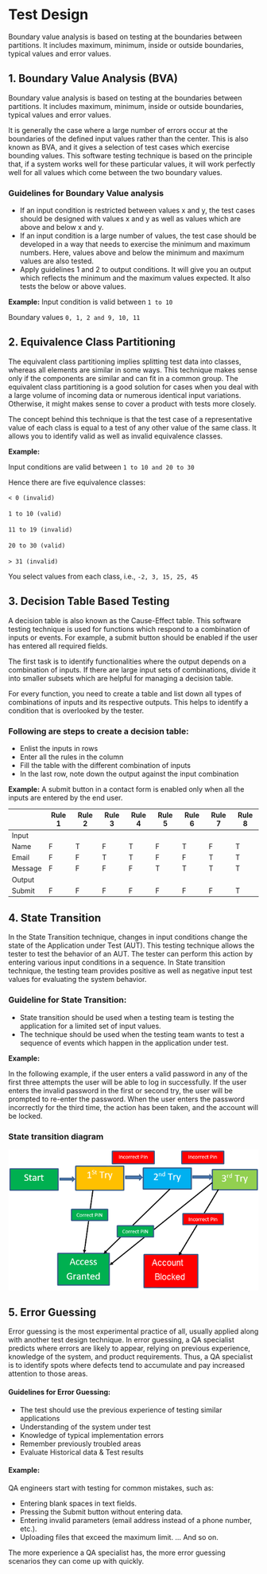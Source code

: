 # Test Design

Boundary value analysis is based on testing at the boundaries between partitions. It includes maximum, minimum, inside or outside boundaries, typical values and error values.

## 1. Boundary Value Analysis (BVA)

Boundary value analysis is based on testing at the boundaries between partitions. It includes maximum, minimum, inside or outside boundaries, typical values and error values.
    
It is generally the case where a large number of errors occur at the boundaries of the defined input values rather than the center. This is also known as BVA, and it gives a selection of test cases which exercise bounding values. This software testing technique is based on the principle that, if a system works well for these particular values, it will work perfectly well for all values which come between the two boundary values.

### Guidelines for Boundary Value analysis

- If an input condition is restricted between values x and y, the test cases should be designed with values x and y as well as values which are above and below x and y.
- If an input condition is a large number of values, the test case should be developed in a way that needs to exercise the minimum and maximum numbers. Here, values above and below the minimum and maximum values are also tested.
- Apply guidelines 1 and 2 to output conditions. It will give you an output which reflects the minimum and the maximum values expected. It also tests the below or above values.

**Example:** Input condition is valid between `1 to 10`

Boundary values `0, 1, 2 and 9, 10, 11`

## 2. Equivalence Class Partitioning

The equivalent class partitioning implies splitting test data into classes, whereas all elements are similar in some ways. This technique makes sense only if the components are similar and can fit in a common group. The equivalent class partitioning is a good solution for cases when you deal with a large volume of incoming data or numerous identical input variations. Otherwise, it might makes sense to cover a product with tests more closely.
 
The concept behind this technique is that the test case of a representative value of each class is equal to a test of any other value of the same class. It allows you to identify valid as well as invalid equivalence classes.

**Example:**
    
Input conditions are valid between `1 to 10 and 20 to 30`
    
Hence there are five equivalence classes:

```
< 0 (invalid)
    
1 to 10 (valid)
    
11 to 19 (invalid)
    
20 to 30 (valid)
    
> 31 (invalid)
```

You select values from each class, i.e., `-2, 3, 15, 25, 45`

## 3. Decision Table Based Testing

A decision table is also known as the Cause-Effect table. This software testing technique is used for functions which respond to a combination of inputs or events. For example, a submit button should be enabled if the user has entered all required fields.

The first task is to identify functionalities where the output depends on a combination of inputs. If there are large input sets of combinations, divide it into smaller subsets which are helpful for managing a decision table.

For every function, you need to create a table and list down all types of combinations of inputs and its respective outputs. This helps to identify a condition that is overlooked by the tester.

### Following are steps to create a decision table:

- Enlist the inputs in rows
- Enter all the rules in the column
- Fill the table with the different combination of inputs
- In the last row, note down the output against the input combination

**Example:** A submit button in a contact form is enabled only when all the inputs are entered by the end user.
   
|         | Rule 1 | Rule 2 | Rule 3 | Rule 4 | Rule 5 | Rule 6 | Rule 7 | Rule 8 |
|---------|--------|--------|--------|--------|--------|--------|--------|--------|
| Input   |        |        |        |        |        |        |        |        |
| Name    | F      | T      | F      | T      | F      | T      | F      | T      |
| Email   | F      | F      | T      | T      | F      | F      | T      | T      |
| Message | F      | F      | F      | F      | T      | T      | T      | T      |
| Output  |        |        |        |        |        |        |        |        |
| Submit  | F      | F      | F      | F      | F      | F      | F      | T      |

## 4. State Transition

In the State Transition technique, changes in input conditions change the state of the Application under Test (AUT). This testing technique allows the tester to test the behavior of an AUT. The tester can perform this action by entering various input conditions in a sequence. In State transition technique, the testing team provides positive as well as negative input test values for evaluating the system behavior.

### Guideline for State Transition:

- State transition should be used when a testing team is testing the application for a limited set of input values.
- The technique should be used when the testing team wants to test a sequence of events which happen in the application under test.

**Example:**

In the following example, if the user enters a valid password in any of the first three attempts the user will be able to log in successfully. If the user enters the invalid password in the first or second try, the user will be prompted to re-enter the password. When the user enters the password incorrectly for the third time, the action has been taken, and the account will be locked.

### State transition diagram

![](../../static/img/documentationGuidelineImgs/state_transition_diagram.png)

## 5. Error Guessing

Error guessing is the most experimental practice of all, usually applied along with another test design technique. In error guessing, a QA specialist predicts where errors are likely to appear, relying on previous experience, knowledge of the system, and product requirements. Thus, a QA specialist is to identify spots where defects tend to accumulate and pay increased attention to those areas.

#### Guidelines for Error Guessing:
- The test should use the previous experience of testing similar applications
- Understanding of the system under test
- Knowledge of typical implementation errors
- Remember previously troubled areas
- Evaluate Historical data & Test results

#### Example:

QA engineers start with testing for common mistakes, such as:

- Entering blank spaces in text fields. 
- Pressing the Submit button without entering data.
- Entering invalid parameters (email address instead of a phone number, etc.). 
- Uploading files that exceed the maximum limit. … And so on. 

The more experience a QA specialist has, the more error guessing scenarios they can come up with quickly.